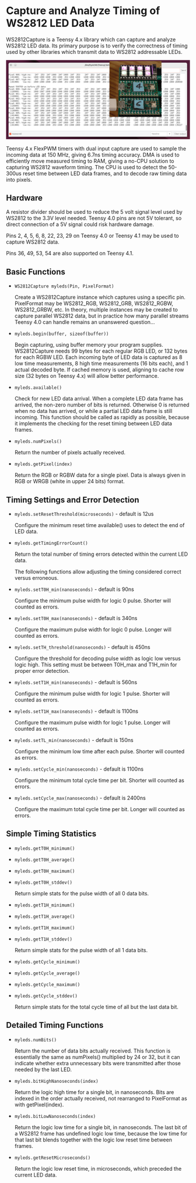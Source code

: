 # Capture and Analyze Timing of WS2812 LED Data

WS2812Capture is a Teensy 4.x library which can capture and analyze WS2812 LED data.
Its primary purpose is to verify the correctness of timing used by other libraries
which transmit data to WS2812 addressable LEDs.

![Screenshot with timing numbers overlaid with photo of 8 LEDs and 2 Teensy boards](docs/eightleds.png)

Teensy 4.x FlexPWM timers with dual input capture are used to sample the incoming data
at 150 MHz, giving 6.7ns timing accuracy.  DMA is used to efficiently move measured timing
to RAM, giving a no-CPU solution to capturing WS2812 waveform timing.  The CPU is used
to detect the 50-300us reset time between LED data frames, and to decode raw timing data
into pixels.

## Hardware

A resistor divider should be used to reduce the 5 volt signal level used by WS2812
to the 3.3V level needed.  Teensy 4.0 pins are not 5V tolerant, so direct connection
of a 5V signal could risk hardware damage.

Pins 2, 4, 5, 6, 8, 22, 23, 29 on Teensy 4.0 or Teensy 4.1 may be used to capture WS2812 data.

Pins 36, 49, 53, 54 are also supported on Teensy 4.1.

## Basic Functions

* `WS2812Capture myleds(Pin, PixelFormat)`

    Create a WS2812Capture instance which captures using a specific pin.  PixelFormat may be WS2812_RGB, WS2812_GRB, WS2812_RGBW, WS2812_GRBW, etc.  In theory, multiple instances may be created to capture parallel WS2812 data, but in practice how many parallel streams Teensy 4.0 can handle remains an unanswered question...
  
* `myleds.begin(buffer, sizeof(buffer))`

    Begin capturing, using buffer memory your program supplies.  WS2812Capture needs 99 bytes for each regular RGB LED, or 132 bytes for each RGBW LED.  Each incoming byte of LED data is captured as 8 low time measurements, 8 high time measurements (16 bits each), and 1 actual decoded byte.  If cached memory is used, aligning to cache row size (32 bytes on Teensy 4.x) will allow better performance.

* `myleds.available()`

    Check for new LED data arrival.  When a complete LED data frame has arrived, the non-zero number of bits is returned.  Otherwise 0 is returned when no data has arrived, or while a partial LED data frame is still incoming.  This function should be called as rapidly as possible, because it implements the checking for the reset timing between LED data frames.

* `myleds.numPixels()`

    Return the number of pixels actually received.

* `myleds.getPixel(index)`

    Return the RGB or RGBW data for a single pixel.  Data is always given in RGB or WRGB (white in upper 24 bits) format.

## Timing Settings and Error Detection

* `myleds.setResetThreshold(microseconds)` - default is 12us

    Configure the minimum reset time available() uses to detect the end of LED data.

* `myleds.getTimingErrorCount()`

    Return the total number of timing errors detected within the current LED data.

    The following functions allow adjusting the timing considered correct versus erroneous.

* `myleds.setT0H_min(nanoseconds)` - default is 90ns

    Configure the minimum pulse width for logic 0 pulse.  Shorter will counted as errors.

* `myleds.setT0H_max(nanoseconds)` - default is 340ns

    Configure the maximum pulse width for logic 0 pulse.  Longer will counted as errors.

* `myleds.setTH_threshold(nanoseconds)` - default is 450ns

    Configure the threshold for decoding pulse width as logic low versus logic high.  This setting must be between T0H_max and T1H_min for proper error detection.

* `myleds.setT1H_min(nanoseconds)` - default is 560ns

    Configure the minimum pulse width for logic 1 pulse.  Shorter will counted as errors.

* `myleds.setT1H_max(nanoseconds)` - default is 1100ns

    Configure the maximum pulse width for logic 1 pulse.  Longer will counted as errors.

* `myleds.setTL_min(nanoseconds)` - default is 150ns

    Configure the minimum low time after each pulse.  Shorter will counted as errors.

* `myleds.setCycle_min(nanoseconds)` - default is 1100ns

    Configure the minimum total cycle time per bit.  Shorter will counted as errors.

* `myleds.setCycle_max(nanoseconds)` - default is 2400ns

    Configure the maximum total cycle time per bit.  Longer will counted as errors.

## Simple Timing Statistics

* `myleds.getT0H_minimum()`
* `myleds.getT0H_average()`
* `myleds.getT0H_maximum()`
* `myleds.getT0H_stddev()`

    Return simple stats for the pulse width of all 0 data bits.

* `myleds.getT1H_minimum()`
* `myleds.getT1H_average()`
* `myleds.getT1H_maximum()`
* `myleds.getT1H_stddev()`

    Return simple stats for the pulse width of all 1 data bits.

* `myleds.getCycle_minimum()`
* `myleds.getCycle_average()`
* `myleds.getCycle_maximum()`
* `myleds.getCycle_stddev()`

    Return simple stats for the total cycle time of all but the last data bit.


## Detailed Timing Functions

* `myleds.numBits()`

    Return the number of data bits actually received.  This function is essentially the same as numPixels() multiplied by 24 or 32, but it can indicate whether extra unnecessary bits were transmitted after those needed by the last LED.

* `myleds.bitHighNanoseconds(index)`

    Return the logic high time for a single bit, in nanoseconds.  Bits are indexed in the order actually received, not rearranged to PixelFormat as with getPixel(index).

* `myleds.bitLowNanoseconds(index)`

    Return the logic low time for a single bit, in nanoseconds.  The last bit of a WS2812 frame has undefined logic low time, because the low time for that last bit blends together with the logic low reset time between frames.

* `myleds.getResetMicroseconds()`

    Return the logic low reset time, in microseconds, which preceded the current LED data.


